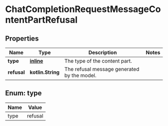 
# ChatCompletionRequestMessageContentPartRefusal

## Properties
| Name | Type | Description | Notes |
| ------------ | ------------- | ------------- | ------------- |
| **type** | [**inline**](#Type) | The type of the content part. |  |
| **refusal** | **kotlin.String** | The refusal message generated by the model. |  |


<a id="Type"></a>
## Enum: type
| Name | Value |
| ---- | ----- |
| type | refusal |



